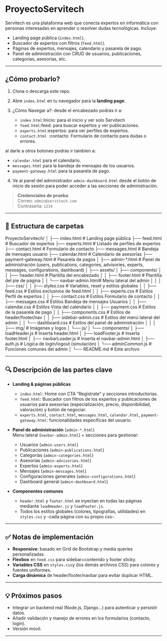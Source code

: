 # ProyectoServitech

Servitech es una plataforma web que conecta expertos en informática con personas 
interesadas en aprender o resolver dudas tecnológicas. Incluye:

- Landing page pública (`index.html`).
- Buscador de expertos con filtros (`feed.html`).
- Páginas de expertos, mensajes, calendario y pasarela de pago.
- Panel de administración con CRUD de usuarios, publicaciones, categorías, asesorías, etc.

-------------------------------

## ¿Cómo probarlo?

1. Clona o descarga este repo.
2. Abre `index.html` en tu navegador para la **landing page**.

3. ¿Cómo Navegar a?: 
desde el encabezado podrás ir a:
   - `index.html`:Inicio: para el inicio y ver solo Servitech
   - `feed.html`:feed: para buscar expertos y ver publicaciones.
   - `experts.html`:expertos: para ver perfiles de expertos.
   - `contact.html `:contacto: Formulario de contacto para dudas o errores.

 al darle a otros botones podrás ir tambien a:
   - `calendar.html` para el calendario.
   - `messages.html` para la bandeja de mensajes de los usuarios.
   - `payment-gateway.html` para la pasarela de pago.

4. Ve al panel del administrador `admin-dashboard.html` desde el botón de inicio de sesión para poder acceder a las secciones de administración.
> **Credenciales de prueba**  
> Correo: `admin@servitech.com`  
> Contraseña: `1234`

---------------------------------

## 📁 Estructura de carpetas
ProyectoServitech/
│
├── index.html # Landing page pública
├── feed.html # Buscador de expertos
├── experts.html # Listado de perfiles de expertos
├── contact.html # Formulario de contacto
├── messages.html # Bandeja de mensajes usuario
├── calendar.html # Calendario de asesorías
├── payment-gateway.html # Pasarela de pagos
│
├── admin-*.html # Panel de administración (users, publications, categories, advisories, experts, messages, configurations, dashboard)
│
├── assets/
│ ├── components/
│ │ ├── header.html # Plantilla del encabezado
│ │ ├── footer.html # Plantilla del pie de página
│ │ └── navbar-admin.html# Menu lateral del admin
│ │
│ ├── css/
│ │ ├── styles.css # Variables, reset y estilos globales
│ │ ├── feed.css # Estilos exclusivos de feed.html
│ │ ├── experts.css # Estilos Perfil de expertos
│ │ ├── contact.css # Estilos Formulario de contacto
│ │ ├── messages.css # Estilos Bandeja de mensajes Usuarios
│ │ ├── calendar.css # Estilos Vista del calendario
│ │ ├── payment.css # Estilos de la pasarela de pago
│ │ ├── components.css # Estilos de header/footer/nav
│ │ ├── sidebar-admin.css # Estilos del menú lateral del admin
│ │ └── dashboard.css # Estilos del panel de administración
│ │
│ ├── img/ # Imágenes y logos
│ └── js/
│ └── components/
│ ├── loadHeader.js # Inserta header.html
│ ├── loadFooter.js # Inserta footer.html
│ ├── navbarLoader.js # Inserta el navbar-admin.html
│ ├── auth.js # Lógica de login/logout (simulación)
│ └── adminCommon.js # Funciones comunes del admin
│
└── README.md # Este archivo

--------------------------------------------

## 🔍 Descripción de las partes clave

- **Landing & páginas públicas**  
  - `index.html`: Home con CTA “Regístrate” y secciones introductorias.  
  - `feed.html`: Buscador con filtros de los expertos y publicaciones de usuarios para asesorías (especialización, precio, disponibilidad, valoración) y botón de negociar.  
  - `experts.html`, `contact.html`, `messages.html`, `calendar.html`, `payment-gateway.html`: funcionalidades específicas del usuario.

- **Panel de administración** (`admin-*.html`)  
  Menu lateral (`navbar-admin.html`) + secciones para gestionar:
  - Usuarios (`admin-users.html`)  
  - Publicaciones (`admin-publications.html`)  
  - Categorías (`admin-categories.html`)  
  - Asesorías (`admin-advisories.html`)  
  - Expertos (`admin-experts.html`)  
  - Mensajes (`admin-messages.html`)  
  - Configuraciones generales (`admin-configurations.html`)  
  - Dashboard general (`admin-dashboard.html`)

- **Componentes comunes**  
  - `header.html` y `footer.html` se inyectan en todas las páginas mediante `loadHeader.js` y `loadFooter.js`.  
  - Todos los estilos globales (colores, tipografías, utilidades) en `styles.css` y -cada página con su propio css-.  

---------------------------------

## ✅ Notas de implementación

- **Responsive**: basado en Grid de Bootstrap y media queries personalizadas.  
- **Flexbox** en `feed.css` para sidebar+contenido y footer sticky.  
- **Variables CSS** en `styles.css`y (los demás archivos CSS) para colores y fuentes uniformes.  
- **Carga dinámica** de header/footer/navbar para evitar duplicar HTML.

-------

## 💡 Próximos pasos

- Integrar un backend real (Node.js, Django…) para autenticar y persistir datos.  
- Añadir validación y manejo de errores en los formularios (contacto, login).  
- Versión móvil.

---------------------------------------------------------------------------------------
